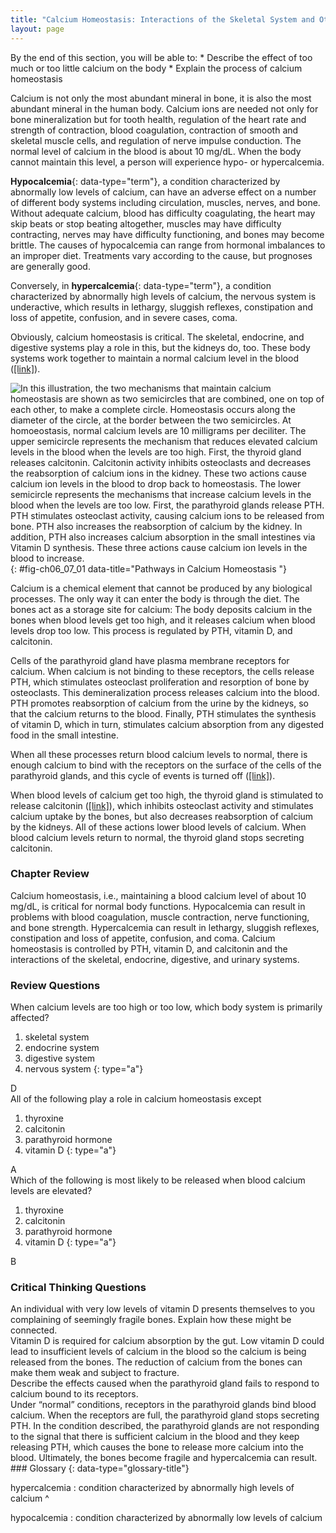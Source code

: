 ```yaml
---
title: "Calcium Homeostasis: Interactions of the Skeletal System and Other Organ Systems"
layout: page
---
```



<div data-type="abstract" markdown="1">
By the end of this section, you will be able to:
* Describe the effect of too much or too little calcium on the body
* Explain the process of calcium homeostasis

</div>

Calcium is not only the most abundant mineral in bone, it is also the most abundant mineral in the human body. Calcium ions are needed not only for bone mineralization but for tooth health, regulation of the heart rate and strength of contraction, blood coagulation, contraction of smooth and skeletal muscle cells, and regulation of nerve impulse conduction. The normal level of calcium in the blood is about 10 mg/dL. When the body cannot maintain this level, a person will experience hypo- or hypercalcemia.

**Hypocalcemia**{: data-type="term"}, a condition characterized by abnormally low levels of calcium, can have an adverse effect on a number of different body systems including circulation, muscles, nerves, and bone. Without adequate calcium, blood has difficulty coagulating, the heart may skip beats or stop beating altogether, muscles may have difficulty contracting, nerves may have difficulty functioning, and bones may become brittle. The causes of hypocalcemia can range from hormonal imbalances to an improper diet. Treatments vary according to the cause, but prognoses are generally good.

Conversely, in **hypercalcemia**{: data-type="term"}, a condition characterized by abnormally high levels of calcium, the nervous system is underactive, which results in lethargy, sluggish reflexes, constipation and loss of appetite, confusion, and in severe cases, coma.

Obviously, calcium homeostasis is critical. The skeletal, endocrine, and digestive systems play a role in this, but the kidneys do, too. These body systems work together to maintain a normal calcium level in the blood ([\[link\]](#fig-ch06_07_01)).

 ![In this illustration, the two mechanisms that maintain calcium homeostasis are shown as two semicircles that are combined, one on top of each other, to make a complete circle. Homeostasis occurs along the diameter of the circle, at the border between the two semicircles. At homoeostasis, normal calcium levels are 10 milligrams per deciliter. The upper semicircle represents the mechanism that reduces elevated calcium levels in the blood when the levels are too high. First, the thyroid gland releases calcitonin. Calcitonin activity inhibits osteoclasts and decreases the reabsorption of calcium ions in the kidney. These two actions cause calcium ion levels in the blood to drop back to homeostasis. The lower semicircle represents the mechanisms that increase calcium levels in the blood when the levels are too low. First, the parathyroid glands release PTH. PTH stimulates osteoclast activity, causing calcium ions to be released from bone. PTH also increases the reabsorption of calcium by the kidney. In addition, PTH also increases calcium absorption in the small intestines via Vitamin D synthesis. These three actions cause calcium ion levels in the blood to increase.](../resources/625_Calcium_Homeostasis.jpg "The body regulates calcium homeostasis with two pathways; one is signaled to turn on when blood calcium levels drop below normal and one is the pathway that is signaled to turn on when blood calcium levels are elevated."){: #fig-ch06_07_01 data-title="Pathways in Calcium Homeostasis "}

Calcium is a chemical element that cannot be produced by any biological processes. The only way it can enter the body is through the diet. The bones act as a storage site for calcium: The body deposits calcium in the bones when blood levels get too high, and it releases calcium when blood levels drop too low. This process is regulated by PTH, vitamin D, and calcitonin.

Cells of the parathyroid gland have plasma membrane receptors for calcium. When calcium is not binding to these receptors, the cells release PTH, which stimulates osteoclast proliferation and resorption of bone by osteoclasts. This demineralization process releases calcium into the blood. PTH promotes reabsorption of calcium from the urine by the kidneys, so that the calcium returns to the blood. Finally, PTH stimulates the synthesis of vitamin D, which in turn, stimulates calcium absorption from any digested food in the small intestine.

When all these processes return blood calcium levels to normal, there is enough calcium to bind with the receptors on the surface of the cells of the parathyroid glands, and this cycle of events is turned off ([\[link\]](#fig-ch06_07_01)).

When blood levels of calcium get too high, the thyroid gland is stimulated to release calcitonin ([\[link\]](#fig-ch06_07_01)), which inhibits osteoclast activity and stimulates calcium uptake by the bones, but also decreases reabsorption of calcium by the kidneys. All of these actions lower blood levels of calcium. When blood calcium levels return to normal, the thyroid gland stops secreting calcitonin.

### Chapter Review

Calcium homeostasis, i.e., maintaining a blood calcium level of about 10 mg/dL, is critical for normal body functions. Hypocalcemia can result in problems with blood coagulation, muscle contraction, nerve functioning, and bone strength. Hypercalcemia can result in lethargy, sluggish reflexes, constipation and loss of appetite, confusion, and coma. Calcium homeostasis is controlled by PTH, vitamin D, and calcitonin and the interactions of the skeletal, endocrine, digestive, and urinary systems.

### Review Questions

<div data-type="exercise">
<div data-type="problem" markdown="1">
When calcium levels are too high or too low, which body system is primarily affected?

1.  skeletal system
2.  endocrine system
3.  digestive system
4.  nervous system
{: type="a"}

</div>
<div data-type="solution" markdown="1">
D

</div>
</div>

<div data-type="exercise">
<div data-type="problem" markdown="1">
All of the following play a role in calcium homeostasis except

1.  thyroxine
2.  calcitonin
3.  parathyroid hormone
4.  vitamin D
{: type="a"}

</div>
<div data-type="solution" markdown="1">
A

</div>
</div>

<div data-type="exercise">
<div data-type="problem" markdown="1">
Which of the following is most likely to be released when blood calcium levels are elevated?

1.  thyroxine
2.  calcitonin
3.  parathyroid hormone
4.  vitamin D
{: type="a"}

</div>
<div data-type="solution" markdown="1">
B

</div>
</div>

### Critical Thinking Questions

<div data-type="exercise">
<div data-type="problem" markdown="1">
An individual with very low levels of vitamin D presents themselves to you complaining of seemingly fragile bones. Explain how these might be connected.

</div>
<div data-type="solution" markdown="1">
Vitamin D is required for calcium absorption by the gut. Low vitamin D could lead to insufficient levels of calcium in the blood so the calcium is being released from the bones. The reduction of calcium from the bones can make them weak and subject to fracture.

</div>
</div>

<div data-type="exercise">
<div data-type="problem" markdown="1">
Describe the effects caused when the parathyroid gland fails to respond to calcium bound to its receptors.

</div>
<div data-type="solution" markdown="1">
Under “normal” conditions, receptors in the parathyroid glands bind blood calcium. When the receptors are full, the parathyroid gland stops secreting PTH. In the condition described, the parathyroid glands are not responding to the signal that there is sufficient calcium in the blood and they keep releasing PTH, which causes the bone to release more calcium into the blood. Ultimately, the bones become fragile and hypercalcemia can result.

</div>
</div>

<div data-type="glossary" markdown="1">
### Glossary
{: data-type="glossary-title"}

hypercalcemia
: condition characterized by abnormally high levels of calcium
^

hypocalcemia
: condition characterized by abnormally low levels of calcium

</div>

